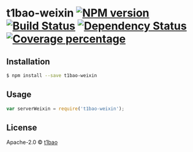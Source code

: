 # t1bao-weixin [![NPM version][npm-image]][npm-url] [![Build Status][travis-image]][travis-url] [![Dependency Status][daviddm-image]][daviddm-url] [![Coverage percentage][coveralls-image]][coveralls-url]
> 

## Installation

```sh
$ npm install --save t1bao-weixin
```

## Usage

```js
var serverWeixin = require('t1bao-weixin');

```
## License

Apache-2.0 © [t1bao](www.t1bao.com)


[npm-image]: https://badge.fury.io/js/t1bao-weixin.svg
[npm-url]: https://npmjs.org/package/t1bao-weixin
[travis-image]: https://travis-ci.org/t1bao/t1bao-weixin.svg?branch=master
[travis-url]: https://travis-ci.org/t1bao/t1bao-weixin
[daviddm-image]: https://david-dm.org/t1bao/t1bao-weixin.svg?theme=shields.io
[daviddm-url]: https://david-dm.org/t1bao/t1bao-weixin
[coveralls-image]: https://coveralls.io/repos/github/t1bao/t1bao-weixin/badge.svg
[coveralls-url]: https://coveralls.io/r/t1bao/t1bao-weixin
